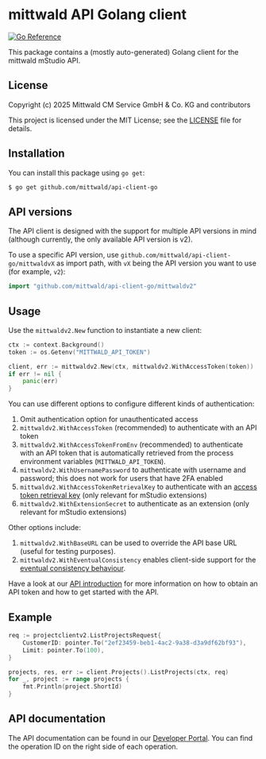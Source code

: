 # mittwald API Golang client

[![Go Reference](https://pkg.go.dev/badge/github.com/mittwald/api-client-go.svg)](https://pkg.go.dev/github.com/mittwald/api-client-go)

This package contains a (mostly auto-generated) Golang client for the mittwald mStudio API.

## License

Copyright (c) 2025 Mittwald CM Service GmbH & Co. KG and contributors

This project is licensed under the MIT License; see the [LICENSE](./LICENSE) file for details.

## Installation

You can install this package using `go get`:

```bash
$ go get github.com/mittwald/api-client-go
```

## API versions

The API client is designed with the support for multiple API versions in mind (although currently, the only available API version is v2).

To use a specific API version, use `github.com/mittwald/api-client-go/mittwaldvX` as import path, with `vX` being the API version you want to use (for example, `v2`):

```go
import "github.com/mittwald/api-client-go/mittwaldv2"
```

## Usage

Use the `mittwaldv2.New` function to instantiate a new client:

```go
ctx := context.Background()
token := os.Getenv("MITTWALD_API_TOKEN")

client, err := mittwaldv2.New(ctx, mittwaldv2.WithAccessToken(token))
if err != nil {
	panic(err)
}
```

You can use different options to configure different kinds of authentication:

1. Omit authentication option for unauthenticated access
2. `mittwaldv2.WithAccessToken` (recommended) to authenticate with an API token
3. `mittwaldv2.WithAccessTokenFromEnv` (recommended) to authenticate with an API token that is automatically retrieved from the process environment variables (`MITTWALD_API_TOKEN`).
3. `mittwaldv2.WithUsernamePassword` to authenticate with username and password; this does not work for users that have 2FA enabled
4. `mittwaldv2.WithAccessTokenRetrievalKey` to authenticate with an [access token retrieval key][atrek] (only relevant for mStudio extensions)
5. `mittwaldv2.WithExtensionSecret` to authenticate as an extension (only relevant for mStudio extensions)

Other options include:

1. `mittwaldv2.WithBaseURL` can be used to override the API base URL (useful for testing purposes).
1. `mittwaldv2.WithEventualConsistency` enables client-side support for the [eventual consistency behaviour][consistency].

Have a look at our [API introduction][api-getting-started] for more information
on how to obtain an API token and how to get started with the API.

## Example

```go
req := projectclientv2.ListProjectsRequest{
	CustomerID: pointer.To("2ef23459-beb1-4ac2-9a38-d3a9df62bf93"),
	Limit: pointer.To(100),
}

projects, res, err := client.Projects().ListProjects(ctx, req)
for _, project := range projects {
	fmt.Println(project.ShortId)
}
```

## API documentation

The API documentation can be found in our [Developer Portal][api-ref]. You can find the operation ID on the right side of each operation.

[api-getting-started]: https://developer.mittwald.de/docs/v2/api/intro
[api-ref]: https://developer.mittwald.de/reference/v2/
[atrek]: https://developer.mittwald.de/docs/v2/contribution/overview/concepts/authentication/
[consistency]: https://developer.mittwald.de/docs/v2/api/intro/#eventual-consistency
